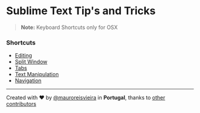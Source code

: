 # Sublime Text Tip's and Tricks

> **Note:**  Keyboard Shortcuts only for OSX

### Shortcuts

- [Editing](shortcuts/editing.md)
- [Split Window](shortcuts/split_window.md)
- [Tabs](shortcuts/tabs.md)
- [Text Manipulation](shortcuts/text_manipulation.md)
- [Navigation](shortcuts/navigation.md)

---

Created with ♥️ by [@mauroreisvieira](https://twitter.com/mauroreisvieira) in **Portugal**,
thanks to [other contributors](https://github.com/mauroreisvieira/sublime-text-tips-and-tricks/graphs/contributors)
